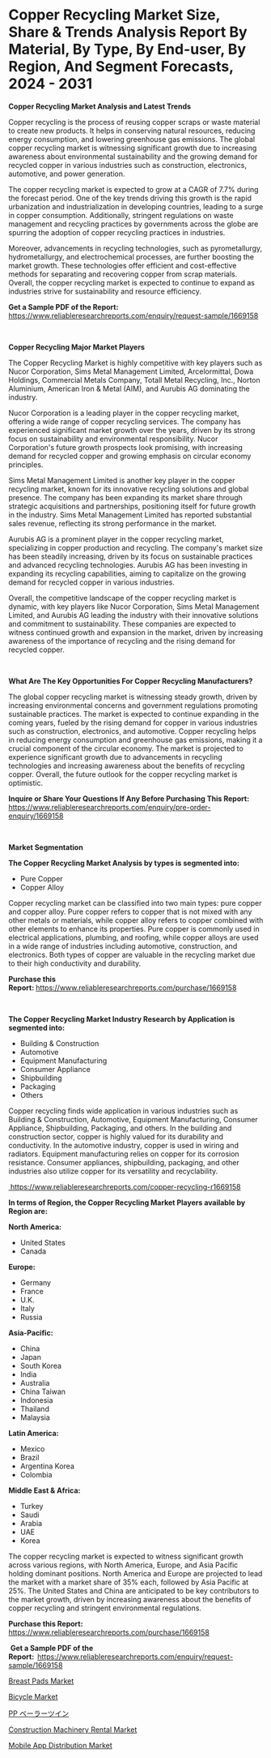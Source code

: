 <p><h1>Copper Recycling Market Size, Share & Trends Analysis Report By Material, By Type, By End-user, By Region, And Segment Forecasts, 2024 - 2031</h1></p><p><strong>Copper Recycling Market Analysis and Latest Trends</strong></p>
<p><p>Copper recycling is the process of reusing copper scraps or waste material to create new products. It helps in conserving natural resources, reducing energy consumption, and lowering greenhouse gas emissions. The global copper recycling market is witnessing significant growth due to increasing awareness about environmental sustainability and the growing demand for recycled copper in various industries such as construction, electronics, automotive, and power generation.</p><p>The copper recycling market is expected to grow at a CAGR of 7.7% during the forecast period. One of the key trends driving this growth is the rapid urbanization and industrialization in developing countries, leading to a surge in copper consumption. Additionally, stringent regulations on waste management and recycling practices by governments across the globe are spurring the adoption of copper recycling practices in industries.</p><p>Moreover, advancements in recycling technologies, such as pyrometallurgy, hydrometallurgy, and electrochemical processes, are further boosting the market growth. These technologies offer efficient and cost-effective methods for separating and recovering copper from scrap materials. Overall, the copper recycling market is expected to continue to expand as industries strive for sustainability and resource efficiency.</p></p>
<p><strong>Get a Sample PDF of the Report:&nbsp;</strong> <a href="https://www.reliableresearchreports.com/enquiry/request-sample/1669158">https://www.reliableresearchreports.com/enquiry/request-sample/1669158</a></p>
<p>&nbsp;</p>
<p><strong>Copper Recycling Major Market Players</strong></p>
<p><p>The Copper Recycling Market is highly competitive with key players such as Nucor Corporation, Sims Metal Management Limited, Arcelormittal, Dowa Holdings, Commercial Metals Company, Totall Metal Recycling, Inc., Norton Aluminium, American Iron & Metal (AIM), and Aurubis AG dominating the industry.</p><p>Nucor Corporation is a leading player in the copper recycling market, offering a wide range of copper recycling services. The company has experienced significant market growth over the years, driven by its strong focus on sustainability and environmental responsibility. Nucor Corporation's future growth prospects look promising, with increasing demand for recycled copper and growing emphasis on circular economy principles.</p><p>Sims Metal Management Limited is another key player in the copper recycling market, known for its innovative recycling solutions and global presence. The company has been expanding its market share through strategic acquisitions and partnerships, positioning itself for future growth in the industry. Sims Metal Management Limited has reported substantial sales revenue, reflecting its strong performance in the market.</p><p>Aurubis AG is a prominent player in the copper recycling market, specializing in copper production and recycling. The company's market size has been steadily increasing, driven by its focus on sustainable practices and advanced recycling technologies. Aurubis AG has been investing in expanding its recycling capabilities, aiming to capitalize on the growing demand for recycled copper in various industries.</p><p>Overall, the competitive landscape of the copper recycling market is dynamic, with key players like Nucor Corporation, Sims Metal Management Limited, and Aurubis AG leading the industry with their innovative solutions and commitment to sustainability. These companies are expected to witness continued growth and expansion in the market, driven by increasing awareness of the importance of recycling and the rising demand for recycled copper.</p></p>
<p>&nbsp;</p>
<p><strong>What Are The Key Opportunities For Copper Recycling Manufacturers?</strong></p>
<p><p>The global copper recycling market is witnessing steady growth, driven by increasing environmental concerns and government regulations promoting sustainable practices. The market is expected to continue expanding in the coming years, fueled by the rising demand for copper in various industries such as construction, electronics, and automotive. Copper recycling helps in reducing energy consumption and greenhouse gas emissions, making it a crucial component of the circular economy. The market is projected to experience significant growth due to advancements in recycling technologies and increasing awareness about the benefits of recycling copper. Overall, the future outlook for the copper recycling market is optimistic.</p></p>
<p><strong>Inquire or Share Your Questions If Any Before Purchasing This Report:</strong> <a href="https://www.reliableresearchreports.com/enquiry/pre-order-enquiry/1669158">https://www.reliableresearchreports.com/enquiry/pre-order-enquiry/1669158</a></p>
<p>&nbsp;</p>
<p><strong>Market Segmentation</strong></p>
<p><strong>The Copper Recycling Market Analysis by types is segmented into:</strong></p>
<p><ul><li>Pure Copper</li><li>Copper Alloy</li></ul></p>
<p><p>Copper recycling market can be classified into two main types: pure copper and copper alloy. Pure copper refers to copper that is not mixed with any other metals or materials, while copper alloy refers to copper combined with other elements to enhance its properties. Pure copper is commonly used in electrical applications, plumbing, and roofing, while copper alloys are used in a wide range of industries including automotive, construction, and electronics. Both types of copper are valuable in the recycling market due to their high conductivity and durability.</p></p>
<p><strong>Purchase this Report:&nbsp;</strong><a href="https://www.reliableresearchreports.com/purchase/1669158">https://www.reliableresearchreports.com/purchase/1669158</a></p>
<p>&nbsp;</p>
<p><strong>The Copper Recycling Market Industry Research by Application is segmented into:</strong></p>
<p><ul><li>Building & Construction</li><li>Automotive</li><li>Equipment Manufacturing</li><li>Consumer Appliance</li><li>Shipbuilding</li><li>Packaging</li><li>Others</li></ul></p>
<p><p>Copper recycling finds wide application in various industries such as Building & Construction, Automotive, Equipment Manufacturing, Consumer Appliance, Shipbuilding, Packaging, and others. In the building and construction sector, copper is highly valued for its durability and conductivity. In the automotive industry, copper is used in wiring and radiators. Equipment manufacturing relies on copper for its corrosion resistance. Consumer appliances, shipbuilding, packaging, and other industries also utilize copper for its versatility and recyclability.</p></p>
<p><a href="https://www.reliableresearchreports.com/copper-recycling-r1669158">&nbsp;https://www.reliableresearchreports.com/copper-recycling-r1669158</a></p>
<p><strong>In terms of Region, the Copper Recycling Market Players available by Region are:</strong></p>
<p>
    <p> <strong> North America: </strong>
        <ul>
            <li>United States</li>
            <li>Canada</li>
        </ul>
        </p> 
    <p> <strong> Europe: </strong>
        <ul>
            <li>Germany</li>
            <li>France</li>
            <li>U.K.</li>
            <li>Italy</li>
            <li>Russia</li>
        </ul>
        </p> 
    <p> <strong> Asia-Pacific: </strong>
        <ul>
            <li>China</li>
            <li>Japan</li>
            <li>South Korea</li>
            <li>India</li>
            <li>Australia</li>
            <li>China Taiwan</li>
            <li>Indonesia</li>
            <li>Thailand</li>
            <li>Malaysia</li>
        </ul>
        </p> 
    <p> <strong> Latin America: </strong>
        <ul>
            <li>Mexico</li>
            <li>Brazil</li>
            <li>Argentina Korea</li>
            <li>Colombia</li>
        </ul>
        </p> 
    <p> <strong> Middle East & Africa: </strong>
        <ul>
            <li>Turkey</li>
            <li>Saudi</li>
            <li>Arabia</li>
            <li>UAE</li>
            <li>Korea</li>
        </ul>
    </p>
    </p>
<p><p>The copper recycling market is expected to witness significant growth across various regions, with North America, Europe, and Asia Pacific holding dominant positions. North America and Europe are projected to lead the market with a market share of 35% each, followed by Asia Pacific at 25%. The United States and China are anticipated to be key contributors to the market growth, driven by increasing awareness about the benefits of copper recycling and stringent environmental regulations.</p></p>
<p><strong>Purchase this Report: </strong><a href="https://www.reliableresearchreports.com/purchase/1669158">https://www.reliableresearchreports.com/purchase/1669158</a></p>
<p>&nbsp;<strong>Get a Sample PDF of the Report:&nbsp;&nbsp;</strong><a href="https://www.reliableresearchreports.com/enquiry/request-sample/1669158">https://www.reliableresearchreports.com/enquiry/request-sample/1669158</a></p>
<p><strong></strong></p>
<p><p><a href="https://issuu.com/reportprime-2/docs/breast-pads-market-size-2030.pptx">Breast Pads Market</a></p><p><a href="https://issuu.com/reportprime-2/docs/bicycle-market-size-2030.pptx">Bicycle Market</a></p><p><a href="https://github.com/hardee896/Market-Research-Report-List-1/blob/main/681073842465.md">PP ベーラーツイン</a></p><p><a href="https://github.com/RebekaAnderson14/Market-Research-Report-List-1/blob/main/construction-machinery-rental-market.md">Construction Machinery Rental Market</a></p><p><a href="https://github.com/Whitneyboyettebo9kiw7yr13/Market-Research-Report-List-2/blob/main/mobile-app-distribution-market.md">Mobile App Distribution Market</a></p></p>